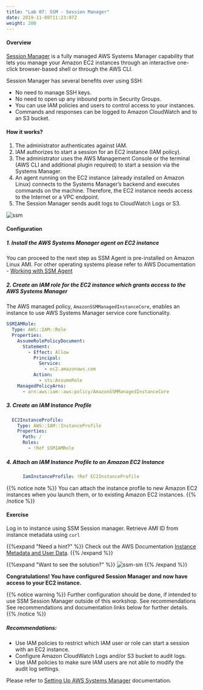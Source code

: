 ```yaml
---
title: "Lab 07: SSM - Session Manager"
date: 2019-11-08T11:23:07Z
weight: 200
---
```


#### Overview

[Session Manager](https://docs.aws.amazon.com/systems-manager/latest/userguide/session-manager.html) is a fully managed 
AWS Systems Manager capability that lets you manage your Amazon EC2 instances through an interactive one-click 
browser-based shell or through the AWS CLI.

Session Manager has several benefits over using SSH:

+ No need to manage SSH keys.
+ No need to open up any inbound ports in Security Groups.
+ You can use IAM policies and users to control access to your instances.
+ Commands and responses can be logged to Amazon CloudWatch and to an S3 bucket.

#### How it works?

1. The administrator authenticates against IAM.
1. IAM authorizes to start a session for an EC2 instance (IAM policy).
1. The administrator uses the AWS Management Console or the terminal (AWS CLI and additional plugin required) to 
   start a session via the Systems Manager.
1. An agent running on the EC2 instance (already installed on Amazon Linux) connects to the Systems Manager’s backend 
   and executes commands on the machine. Therefore, the EC2 instance needs access to the Internet or a VPC endpoint.
1. The Session Manager sends audit logs to CloudWatch Logs or S3.

![ssm](/50-setting-up-ec2/ssm-sm-1.png)

#### Configuration

##### 1. Install the AWS Systems Manager agent on EC2 instance
  You can proceed to the next step as SSM Agent is pre-installed on Amazon Linux AMI. For other operating systems 
  please refer to AWS Documentation - [Working with SSM Agent](https://docs.aws.amazon.com/systems-manager/latest/userguide/ssm-agent.html)

##### 2. Create an IAM role for the EC2 instance which grants access to the AWS Systems Manager
  The AWS managed policy, `AmazonSSMManagedInstanceCore`, enables an instance to use AWS Systems Manager service core functionality.
  
  ```yaml
  SSMIAMRole:
    Type: AWS::IAM::Role
    Properties:
      AssumeRolePolicyDocument:
        Statement:
          - Effect: Allow
            Principal:
              Service:
                - ec2.amazonaws.com
            Action:
              - sts:AssumeRole
      ManagedPolicyArns:
        - arn:aws:iam::aws:policy/AmazonSSMManagedInstanceCore
  ```
##### 3. Create an IAM Instance Profile
  
```yaml
  EC2InstanceProfile:
    Type: AWS::IAM::InstanceProfile
    Properties:
      Path: /
      Roles:
        - !Ref SSMIAMRole
```

##### 4. Attach an IAM Instance Profile to an Amazon EC2 Instance

```yaml
      IamInstanceProfile: !Ref EC2InstanceProfile
```

{{% notice note %}}
You can attach the instance profile to new Amazon EC2 instances when you launch them, or to existing Amazon EC2 instances.
{{% /notice %}}
  
#### Exercise

Log in to instance using SSM Session manager. Retrieve AMI ID from instance metadata using `curl`

{{%expand "Need a hint?" %}}
Check out the AWS Documentation [Instance Metadata and User Data](https://docs.aws.amazon.com/AWSEC2/latest/UserGuide/ec2-instance-metadata.html?shortFooter=true#instancedata-data-retrieval).
{{% /expand %}}

{{%expand "Want to see the solution?" %}}
![ssm-sm](/50-setting-up-ec2/ssm-sm-1.gif)
{{% /expand %}}
  
**Congratulations! You have configured Session Manager and now have access to your EC2 instance.**

{{% notice warning %}}
Further configuration should be done, if intended to use SSM Session Manager outside of this workshop. See recommendations
See recommendations and documentation links below for further details.
{{% /notice %}}

##### Recommendations:

+ Use IAM policies to restrict which IAM user or role can start a session with an EC2 instance.
+ Configure Amazon CloudWatch Logs and/or S3 bucket to audit logs.
+ Use IAM policies to make sure IAM users are not able to modify the audit log settings.

Please refer to [Setting Up AWS Systems Manager](https://docs.aws.amazon.com/systems-manager/latest/userguide/systems-manager-setting-up.html)
documentation.


